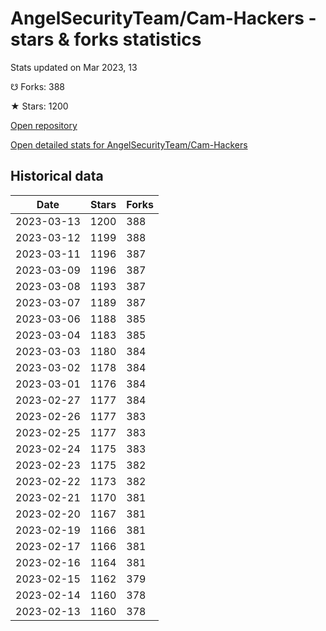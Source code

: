 # AngelSecurityTeam/Cam-Hackers - stars & forks statistics

Stats updated on Mar 2023, 13

☋ Forks: 388

★ Stars: 1200

[Open repository](https://github.com/AngelSecurityTeam/Cam-Hackers)

[Open detailed stats for AngelSecurityTeam/Cam-Hackers](https://reviewgithub.com/rep/AngelSecurityTeam/Cam-Hackers)

## Historical data
| Date | Stars | Forks |
|------|-------|-------|
| 2023-03-13 | 1200 | 388 | 
| 2023-03-12 | 1199 | 388 | 
| 2023-03-11 | 1196 | 387 | 
| 2023-03-09 | 1196 | 387 | 
| 2023-03-08 | 1193 | 387 | 
| 2023-03-07 | 1189 | 387 | 
| 2023-03-06 | 1188 | 385 | 
| 2023-03-04 | 1183 | 385 | 
| 2023-03-03 | 1180 | 384 | 
| 2023-03-02 | 1178 | 384 | 
| 2023-03-01 | 1176 | 384 | 
| 2023-02-27 | 1177 | 384 | 
| 2023-02-26 | 1177 | 383 | 
| 2023-02-25 | 1177 | 383 | 
| 2023-02-24 | 1175 | 383 | 
| 2023-02-23 | 1175 | 382 | 
| 2023-02-22 | 1173 | 382 | 
| 2023-02-21 | 1170 | 381 | 
| 2023-02-20 | 1167 | 381 | 
| 2023-02-19 | 1166 | 381 | 
| 2023-02-17 | 1166 | 381 | 
| 2023-02-16 | 1164 | 381 | 
| 2023-02-15 | 1162 | 379 | 
| 2023-02-14 | 1160 | 378 | 
| 2023-02-13 | 1160 | 378 | 

